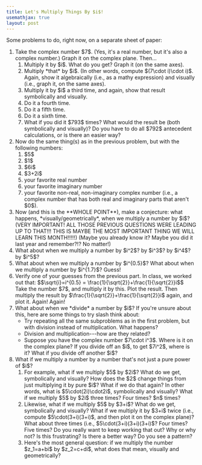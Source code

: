 ```yaml
---
title: Let's Multiply Things By $i$!
usemathjax: true
layout: post
---
```


Some problems to do, right now, on a separate sheet of paper:

<ol>

<li> Take the complex number $7$. (Yes, it's a real number, but it's also a complex number.) Graph it on the complex plane. Then...
<ol class='lettered-list'>
<li> Multiply it by $i$. What do you get? Graph it (on the same axes).
<li> Multiply *that* by $i$. (In other words, compute $(7\cdot i)\cdot i)$. Again, show it algebraically (i.e., as a mathy expression) and visually (i.e., graph it, on the same axes).
<li> Multiply it by $i$ a third time, and again, show that result symbolically and visually.
<li> Do it a fourth time.
<li> Do it a fifth time.
<li> Do it a sixth time.
<li> What if you did it $793$ times? What would the result be (both symbolically and visually)? Do you have to do all $792$ antecedent calculations, or is there an easier way?
</ol>

<li> Now do the same thing(s) as in the previous problem, but with the following numbers:
<ol class='lettered-list'>
<li> $5$
<li> $1$
<li> $6i$
<li> $3+2i$
<li> your favorite real number
<li> your favorite imaginary number
<li> your favorite non-real, non-imaginary complex number (i.e., a complex number that has both real and imaginary parts that aren't $0$).
</ol>

<li> Now (and this is the **WHOLE POINT**), make a conjecture: what happens, *visually/geometrically*, when we multiply a number by $i$? (VERY IMPORTANT! ALL THOSE PREVIOUS QUESTIONS WERE LEADING UP TO THAT!!! THIS IS MAYBE THE MOST IMPORTANT THING WE WILL LEARN THIS MONTH!!!!!) (Maybe you already know it? Maybe you did it last year and remember?!? No matter!)
<li> What about when we multiply a number by $i^2$? by $i^3$? by $i^4$? by $i^5$? 
<li> What about when we multiply a number by $i^{0.5}$? What about when we multiply a number by $i^{1.7}$? Guess!
<li> Verify one of your guesses from the previous part. In class, we worked out that:
$$\sqrt{i}=i^{0.5} = \frac{1}{\sqrt{2}}+\frac{1}{\sqrt{2}}i$$
Take the number $7$, and multiply it by this. Plot the result. Then multiply the result by $\frac{1}{\sqrt{2}}+\frac{1}{\sqrt{2}}i$ again, and plot it. Again! Again!
<li> What about when we *divide* a number by $i$? If you're unsure about this, here are some things to try slash think about:
<ul>
	<li> Try repeating all the same subproblems as in the first problem, but with division instead of multiplication. What happens?
<li> Division and multiplication---how are they related?
<li> Suppose you have the complex number $7\cdot i^3$. Where is it on the complex plane? If you divide off an $i$, to get $7i^2$, where is it? What if you divide off another $i$?
</ul>
<li> What if we multiply a number by a number that's not just a pure power of $i$?
<ol class='lettered-list'>
<li> For example, what if we multiply $5$ by $2i$? What do we get, symbolically and visually? How does the $2$ change things from just multiplying it by pure $i$? What if we do that again? In other words, what is $5\cdot(2i)\cdot2i$, symbolically and visually? What if we multiply $5$ by $2i$ three times? Four times? $n$ times? 
<li> Likewise, what if we multiply $5$ by $3+i$? What do we get, symbolically and visually? What if we multiply it by $3+i$ twice (i.e., compute $5\cdot(3+i)(3+i)$, and then plot it on the complex plane)? What about three times (i.e., $5\cdot(3+i)(3+i)(3+i)$? Four times? Five times? Do you really want to keep working that out? Why or why not? Is this frustrating? Is there a better way? Do you see a pattern?
<li> Here's the most general question: if we multiply the number $z_1=a+bi$ by $z_2=c+di$, what does that mean, visually and geometrically?
</ol>
<ol>